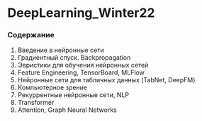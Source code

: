 # DeepLearning_Winter22

### Содержание

1. Введение в нейронные сети
2. Градиентный спуск. Backpropagation
3. Эвристики для обучения нейронных сетей
4. Feature Engineering, TensorBoard, MLFlow
5. Нейронные сети для табличных данных (TabNet, DeepFM)
6. Компьютерное зрение
7. Рекуррентные нейронные сети, NLP
8. Transformer
9. Attention, Graph Neural Networks
